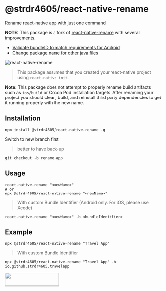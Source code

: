 # @strdr4605/react-native-rename

Rename react-native app with just one command

**NOTE:** This package is a fork of [react-native-rename](https://github.com/junedomingo/react-native-rename) with several improvements.
- [Validate bundleID to match requirements for Android](https://github.com/junedomingo/react-native-rename/pull/93)
- [Change package name for other java files](https://github.com/junedomingo/react-native-rename/issues/95)

![react-native-rename](https://cloud.githubusercontent.com/assets/5106887/24444940/cbcb0a58-149a-11e7-9714-2c7bf5254b0d.gif)

> This package assumes that you created your react-native project using `react-native init`.

**Note:** This package does not attempt to properly rename build artifacts such as `ios/build` or Cocoa Pod installation targets. After renaming your project you should clean, build, and reinstall third party dependencies to get it running properly with the new name.

## Installation
```
npm install @strdr4605/react-native-rename -g
```

Switch to new branch first
> better to have back-up

```
git checkout -b rename-app
```

## Usage
```
react-native-rename "<newName>"
# or
npx @strdr4605/react-native-rename "<newName>"
```

> With custom Bundle Identifier (Android only. For iOS, please use Xcode)
```
react-native-rename "<newName>" -b <bundleIdentifier>
```

## Example
```
npx @strdr4605/react-native-rename "Travel App"
```
> With custom Bundle Identifier
```
npx @strdr4605/react-native-rename "Travel App" -b io.github.strdr4605.travelapp
```

<a href="https://www.buymeacoffee.com/strdr4605"><img src="https://www.buymeacoffee.com/assets/img/custom_images/orange_img.png" style="height: 41px !important;width: 174px !important;box-shadow: 0px 3px 2px 0px rgba(190, 190, 190, 0.5) !important;-webkit-box-shadow: 0px 3px 2px 0px rgba(190, 190, 190, 0.5) !important;"  target="_blank"></a>
